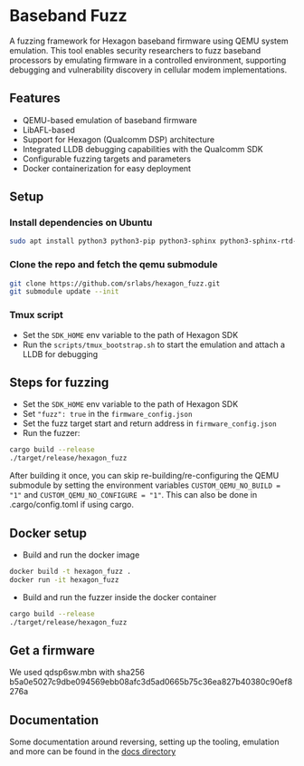 # Baseband Fuzz

A fuzzing framework for Hexagon baseband firmware using QEMU system emulation. This tool enables security researchers to fuzz baseband processors by emulating firmware in a controlled environment, supporting debugging and vulnerability discovery in cellular modem implementations.

## Features

- QEMU-based emulation of baseband firmware
- LibAFL-based
- Support for Hexagon (Qualcomm DSP) architecture
- Integrated LLDB debugging capabilities with the Qualcomm SDK
- Configurable fuzzing targets and parameters
- Docker containerization for easy deployment

## Setup

### Install dependencies on Ubuntu
```bash
sudo apt install python3 python3-pip python3-sphinx python3-sphinx-rtd-theme ninja-build libglib2.0-dev flex bison clang rustup tmux gdb gdbserver socat
```

### Clone the repo and fetch the qemu submodule
```bash
git clone https://github.com/srlabs/hexagon_fuzz.git
git submodule update --init
```

### Tmux script
- Set the `SDK_HOME` env variable to the path of Hexagon SDK
- Run the `scripts/tmux_bootstrap.sh` to start the emulation and attach a LLDB for debugging

## Steps for fuzzing
- Set the `SDK_HOME` env variable to the path of Hexagon SDK
- Set `"fuzz": true` in the `firmware_config.json`
- Set the fuzz target start and return address in `firmware_config.json`
- Run the fuzzer:
```bash
cargo build --release
./target/release/hexagon_fuzz
```

After building it once, you can skip re-building/re-configuring the QEMU submodule by setting the environment variables `CUSTOM_QEMU_NO_BUILD = "1"` and `CUSTOM_QEMU_NO_CONFIGURE = "1"`.
This can also be done in .cargo/config.toml if using cargo.

## Docker setup
- Build and run the docker image
```bash
docker build -t hexagon_fuzz .
docker run -it hexagon_fuzz
```
- Build and run the fuzzer inside the docker container
```bash
cargo build --release
./target/release/hexagon_fuzz
```

## Get a firmware
We used qdsp6sw.mbn with sha256 b5a0e5027c9dbe094569ebb08afc3d5ad0665b75c36ea827b40380c90ef8276a

## Documentation
Some documentation around reversing, setting up the tooling, emulation and more can be found in the [docs directory](./docs/index.md)
